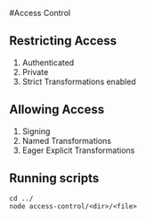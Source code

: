 #Access Control

## Restricting Access
1. Authenticated
2. Private
3. Strict Transformations enabled

## Allowing Access
1. Signing
2. Named Transformations
3. Eager Explicit Transformations

## Running scripts
```
cd ../
node access-control/<dir>/<file>
```